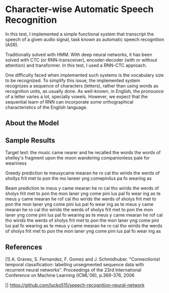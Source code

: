 # Character-wise Automatic Speech Recognition

In this test, I implemented a simple functional system that transcript the speech of a given audio signal, task known as automatic speech recognition (ASR). 

Traditionally solved with HMM. With deep neural networks, it has been solved with CTC (or RNN-transceiver),
encoder-decoder (with or without attention) and transformer. In this test, I used a RNN-CTC approach.


One difficulty faced when implemented such systems is the vocabulary size to be recognized. To simplify this issue,
the implemented system recognizes a sequence of characters (letters), rather than using words as recognition units,
as usually done. As well-known, in English, the pronounce of a letter varies a lot, specially vowels. However, we
expect that the sequential learn of RNN can incorporate some orthographical characteristics of the English language.


## About the Model

## Sample Results

Target text:
the music came nearer and he recalled the words the words of shelley's fragment upon the moon wandering companionless pale for weariness

Greedy prediction
te meusycame mearan he ro cal tho wirids the werds of shollys frit met to pon the mo laneer yng comepinilus pa fo wearing as

Beam prediction
te meus y came mearan he ro cal tho wirids the werds of sholys frit met to pon the mon laner yng come pini lus pal fo wear ing as
te meus y came mearan he rof cal tho wirids the werds of sholys frit met to pon the mon laner yng come pini lus pal fo wear ing as
te meus y came mearan he ro cal tho wirids the werds of sholys frit met to pon the mon laner yng come pini lus pal fo wearing as
te meus y came mearan he rof cal tho wirids the werds of sholys frit met to pon the mon laner yng come pini lus pal fo wearing as
te meus y came mearan he ro cal tho wirids the werds of sholys frit met to pon the mon laner yng come pini lus pal fo wear ing as


## References



[1] A. Graves, S. Fernandez, F. Gomez and J. Schmidhuber. "Connectionist temporal classification: labelling
unsegmented sequence data with recurrent neural networks". Proceedings of the 23rd International Conference on 
Machine Learning (ICML'06), p.369-376, 2006

[] https://github.com/lucko515/speech-recognition-neural-network

